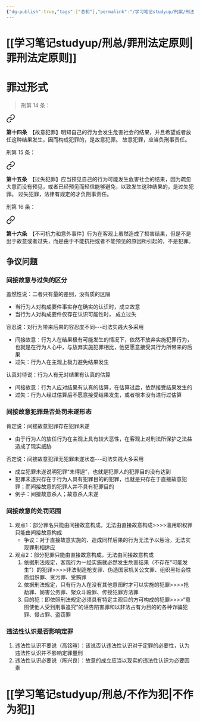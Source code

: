 ```yaml
---
{"dg-publish":true,"tags":["总和"],"permalink":"/学习笔记studyup/刑案/刑法案例研习/","dgPassFrontmatter":true,"created":"2024-09-10T17:57:04.323+08:00","updated":"2024-11-19T17:58:41.416+08:00"}
---
```



# [[学习笔记studyup/刑总/罪刑法定原则\|罪刑法定原则]]
# 罪过形式
>刑第 14 条：
<div class="transclusion internal-embed is-loaded"><a class="markdown-embed-link" href="/////#t14" aria-label="Open link"><svg xmlns="http://www.w3.org/2000/svg" width="24" height="24" viewBox="0 0 24 24" fill="none" stroke="currentColor" stroke-width="2" stroke-linecap="round" stroke-linejoin="round" class="svg-icon lucide-link"><path d="M10 13a5 5 0 0 0 7.54.54l3-3a5 5 0 0 0-7.07-7.07l-1.72 1.71"></path><path d="M14 11a5 5 0 0 0-7.54-.54l-3 3a5 5 0 0 0 7.07 7.07l1.71-1.71"></path></svg></a><div class="markdown-embed">



**第十四条**　【故意犯罪】明知自己的行为会发生危害社会的结果，并且希望或者放任这种结果发生，因而构成犯罪的，是故意犯罪。
故意犯罪，应当负刑事责任。 

</div></div>

刑第 15 条：
<div class="transclusion internal-embed is-loaded"><a class="markdown-embed-link" href="/////#t15" aria-label="Open link"><svg xmlns="http://www.w3.org/2000/svg" width="24" height="24" viewBox="0 0 24 24" fill="none" stroke="currentColor" stroke-width="2" stroke-linecap="round" stroke-linejoin="round" class="svg-icon lucide-link"><path d="M10 13a5 5 0 0 0 7.54.54l3-3a5 5 0 0 0-7.07-7.07l-1.72 1.71"></path><path d="M14 11a5 5 0 0 0-7.54-.54l-3 3a5 5 0 0 0 7.07 7.07l1.71-1.71"></path></svg></a><div class="markdown-embed">



**第十五条**　【过失犯罪】应当预见自己的行为可能发生危害社会的结果，因为疏忽大意而没有预见，或者已经预见而轻信能够避免，以致发生这种结果的，是过失犯罪。
过失犯罪，法律有规定的才负刑事责任。 

</div></div>

刑第 16 条：
<div class="transclusion internal-embed is-loaded"><a class="markdown-embed-link" href="/////#t16" aria-label="Open link"><svg xmlns="http://www.w3.org/2000/svg" width="24" height="24" viewBox="0 0 24 24" fill="none" stroke="currentColor" stroke-width="2" stroke-linecap="round" stroke-linejoin="round" class="svg-icon lucide-link"><path d="M10 13a5 5 0 0 0 7.54.54l3-3a5 5 0 0 0-7.07-7.07l-1.72 1.71"></path><path d="M14 11a5 5 0 0 0-7.54-.54l-3 3a5 5 0 0 0 7.07 7.07l1.71-1.71"></path></svg></a><div class="markdown-embed">



**第十六条**　【不可抗力和意外事件】行为在客观上虽然造成了损害结果，但是不是出于故意或者过失，而是由于不能抗拒或者不能预见的原因所引起的，不是犯罪。 

</div></div>

## 争议问题
### 间接故意与过失的区分
盖然性说：二者只有量的差别，没有质的区隔
- 当行为人对构成要件事实存在确实的认识时，成立故意
- 当行为人对构成要件仅存在认识可能性时， 成立过失

容忍说：对行为带来后果的容忍度不同---司法实践大多采用
- 间接故意：行为人在结果极有可能发生的情况下，依然不放弃实施犯罪行为，也就是在行为人心中，与放弃实施犯罪相比，他更愿意接受其行为所带来的后果
- 过失：行为人在主观上极力避免结果发生

认真对待说：行为人有无对结果有认真的估算
- 间接故意：行为人应对结果有认真的估算，在估算过后，依然接受结果发生的
- 过失：行为人经过估算后不愿意接受结果发生，或者根本没有进行过估算
### 间接故意犯罪是否处罚未遂形态
肯定说：间接故意犯罪存在犯罪未遂
- 由于行为人的放任行为在主观上具有较大恶性，在客观上对刑法所保护之法益造成了现实威胁

否定说：间接故意犯罪无犯罪未遂状态---司法实践大多采用
- 成立犯罪未遂说明犯罪“未得逞”，也就是犯罪人的犯罪目的没有达到
- 犯罪未遂只存在于行为人具有犯罪目的的犯罪，也就是只存在于直接故意犯罪；而间接故意的犯罪人并不具有犯罪目的
- 例子：间接故意杀人；故意杀人未遂
### 间接故意的处罚范围
1. 观点1：部分罪名只能由间接故意构成，无法由直接故意构成>>>>滥用职权罪只能由间接故意构成
	- 争议：对于直接故意实施的、造成同样后果的行为无法予以惩治，无法实现罪刑相适应
2. 观点2：部分犯罪只能由直接故意构成，无法由间接故意构成
	1. 依据刑法规定，客观行为一经实施就必然发生危害结果（不存在“可能发生”）的犯罪>>>>非法制造枪支罪、伪造国家机关公文罪、组织黑社会性质组织罪、贪污罪、受贿罪
	2. 依据刑法规定，只有行为人在没有其他意图时才可以实施的犯罪>>>>抢劫罪、妨害公务罪、聚众斗殴罪、传授犯罪方法罪
	3. 目的犯：即依照刑法规定必须具有特定主观目的方可构成的犯罪>>>>“意图使他人受到刑事追究”的诬告陷害罪和以非法占有为目的的各种诈骗犯罪、侵占罪、盗窃罪
### 违法性认识是否影响定罪
1. 违法性认识不要说（高铭暄）：该说否认违法性认识对于定罪的必要性，认为违法性认识并不影响定罪量刑
2. 违法性认识必要说（陈兴良）：故意的成立应当以现实的违法性认识为必要因素
# [[学习笔记studyup/刑总/不作为犯\|不作为犯]]

